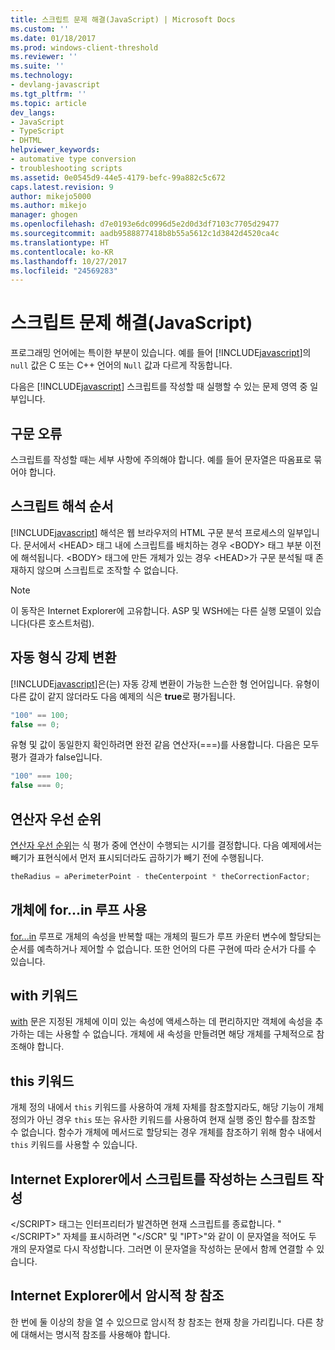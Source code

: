 ```yaml
---
title: 스크립트 문제 해결(JavaScript) | Microsoft Docs
ms.custom: ''
ms.date: 01/18/2017
ms.prod: windows-client-threshold
ms.reviewer: ''
ms.suite: ''
ms.technology:
- devlang-javascript
ms.tgt_pltfrm: ''
ms.topic: article
dev_langs:
- JavaScript
- TypeScript
- DHTML
helpviewer_keywords:
- automative type conversion
- troubleshooting scripts
ms.assetid: 0e0545d9-44e5-4179-befc-99a882c5c672
caps.latest.revision: 9
author: mikejo5000
ms.author: mikejo
manager: ghogen
ms.openlocfilehash: d7e0193e6dc0996d5e2d0d3df7103c7705d29477
ms.sourcegitcommit: aadb9588877418b8b55a5612c1d3842d4520ca4c
ms.translationtype: HT
ms.contentlocale: ko-KR
ms.lasthandoff: 10/27/2017
ms.locfileid: "24569283"
---
```

# <a name="troubleshooting-your-scripts-javascript"></a>스크립트 문제 해결(JavaScript)
프로그래밍 언어에는 특이한 부분이 있습니다. 예를 들어 [!INCLUDE[javascript](../../javascript/includes/javascript-md.md)]의 `null` 값은 C 또는 C++ 언어의 `Null` 값과 다르게 작동합니다.  
  
 다음은 [!INCLUDE[javascript](../../javascript/includes/javascript-md.md)] 스크립트를 작성할 때 실행할 수 있는 문제 영역 중 일부입니다.  
  
## <a name="syntax-errors"></a>구문 오류  
 스크립트를 작성할 때는 세부 사항에 주의해야 합니다. 예를 들어 문자열은 따옴표로 묶어야 합니다.  
  
## <a name="order-of-script-interpretation"></a>스크립트 해석 순서  
 [!INCLUDE[javascript](../../javascript/includes/javascript-md.md)] 해석은 웹 브라우저의 HTML 구문 분석 프로세스의 일부입니다. 문서에서 \<HEAD> 태그 내에 스크립트를 배치하는 경우 \<BODY> 태그 부분 이전에 해석됩니다. \<BODY> 태그에 만든 개체가 있는 경우 \<HEAD>가 구문 분석될 때 존재하지 않으며 스크립트로 조작할 수 없습니다.  
  
> [!NOTE]
>  이 동작은 Internet Explorer에 고유합니다. ASP 및 WSH에는 다른 실행 모델이 있습니다(다른 호스트처럼).  
  
## <a name="automatic-type-coercion"></a>자동 형식 강제 변환  
 [!INCLUDE[javascript](../../javascript/includes/javascript-md.md)]은(는) 자동 강제 변환이 가능한 느슨한 형 언어입니다. 유형이 다른 값이 같지 않더라도 다음 예제의 식은 **true**로 평가됩니다.  
  
```JavaScript  
"100" == 100;  
false == 0;  
```  
  
 유형 및 값이 동일한지 확인하려면 완전 같음 연산자(===)를 사용합니다. 다음은 모두 평가 결과가 false입니다.  
  
```JavaScript  
"100" === 100;  
false === 0;  
```  
  
## <a name="operator-precedence"></a>연산자 우선 순위  
 [연산자 우선 순위](../../javascript/operator-subtractprecedence-javascript.md)는 식 평가 중에 연산이 수행되는 시기를 결정합니다. 다음 예제에서는 빼기가 표현식에서 먼저 표시되더라도 곱하기가 빼기 전에 수행됩니다.  
  
```JavaScript  
theRadius = aPerimeterPoint - theCenterpoint * theCorrectionFactor;  
```  
  
## <a name="using-forin-loops-with-objects"></a>개체에 for...in 루프 사용  
 [for...in](../../javascript/reference/for-dot-dot-dot-in-statement-javascript.md) 루프로 개체의 속성을 반복할 때는 개체의 필드가 루프 카운터 변수에 할당되는 순서를 예측하거나 제어할 수 없습니다. 또한 언어의 다른 구현에 따라 순서가 다를 수 있습니다.  
  
## <a name="with-keyword"></a>with 키워드  
 [with](../../javascript/reference/with-statement-javascript.md) 문은 지정된 개체에 이미 있는 속성에 액세스하는 데 편리하지만 객체에 속성을 추가하는 데는 사용할 수 없습니다. 개체에 새 속성을 만들려면 해당 개체를 구체적으로 참조해야 합니다.  
  
## <a name="this-keyword"></a>this 키워드  
 개체 정의 내에서 `this` 키워드를 사용하여 개체 자체를 참조할지라도, 해당 기능이 개체 정의가 아닌 경우 `this` 또는 유사한 키워드를 사용하여 현재 실행 중인 함수를 참조할 수 없습니다. 함수가 개체에 메서드로 할당되는 경우 개체를 참조하기 위해 함수 내에서 `this` 키워드를 사용할 수 있습니다.  
  
## <a name="writing-a-script-that-writes-a-script-in-internet-explorer"></a>Internet Explorer에서 스크립트를 작성하는 스크립트 작성  
 \</SCRIPT> 태그는 인터프리터가 발견하면 현재 스크립트를 종료합니다. "\</SCRIPT>" 자체를 표시하려면 "\</SCR" 및 "IPT>"와 같이 이 문자열을 적어도 두 개의 문자열로 다시 작성합니다. 그러면 이 문자열을 작성하는 문에서 함께 연결할 수 있습니다.  
  
## <a name="implicit-window-references-in-internet-explorer"></a>Internet Explorer에서 암시적 창 참조  
 한 번에 둘 이상의 창을 열 수 있으므로 암시적 창 참조는 현재 창을 가리킵니다. 다른 창에 대해서는 명시적 참조를 사용해야 합니다.